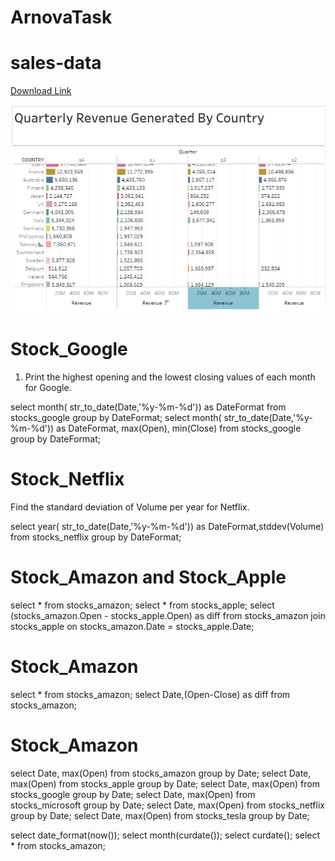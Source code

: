 # ArnovaTask

# sales-data

[Download Link](https://github.com/akshay4699/ArnovaTask/raw/main/Visualizattion1.twbx)

![](Capture.PNG)

# Stock_Google 

 1. Print the highest opening and the lowest closing values of each month for Google.

select month( str_to_date(Date,'%y-%m-%d')) as DateFormat from stocks_google group by DateFormat;
select  month( str_to_date(Date,'%y-%m-%d')) as DateFormat, max(Open), min(Close) from stocks_google group by DateFormat;


# Stock_Netflix

Find the standard deviation of Volume per year for Netflix.

select  year( str_to_date(Date,'%y-%m-%d')) as DateFormat,stddev(Volume) from stocks_netflix group by DateFormat;

# Stock_Amazon and Stock_Apple

select * from stocks_amazon;
select * from stocks_apple;
select (stocks_amazon.Open - stocks_apple.Open) as diff from stocks_amazon join stocks_apple on stocks_amazon.Date = stocks_apple.Date;

# Stock_Amazon

 select * from stocks_amazon;
 select Date,(Open-Close) as diff  from stocks_amazon;
 
 # Stock_Amazon
 
  select Date, max(Open) from stocks_amazon group by Date;
 select Date, max(Open) from stocks_apple group by Date;
 select Date, max(Open) from stocks_google group by Date;
 select Date, max(Open) from stocks_microsoft group by Date;
 select Date, max(Open) from stocks_netflix group by Date;
 select Date, max(Open) from stocks_tesla group by Date;
 
 select date_format(now());
 select month(curdate());
 select curdate();
 select * from stocks_amazon;
